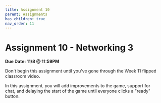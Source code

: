 ```yaml
---
title: Assignment 10
parent: Assignments
has_children: true
nav_order: 11
---
```


# Assignment 10 - Networking 3

**Due Date: 11/8 @ 11:59PM**

Don't begin this assignment until you've gone through the Week 11 flipped classroom video.

In this assignment, you will add improvements to the game, support for chat, and delaying the start of the game until everyone clicks a "ready" button.
